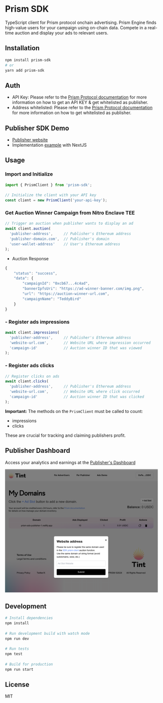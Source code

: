 # Prism SDK

TypeScript client for Prism protocol onchain advertising. Prism Engine finds high-value users for your campaign using on-chain data. Compete in a real-time auction and display your ads to relevant users.

## Installation

```bash
npm install prism-sdk
# or
yarn add prism-sdk
```

## Auth

- API Key: Please refer to the [Prism Protocol documentation](https://github.com/PrismAgents/documentation/wiki/TINT-Home) for more information on how to get an API KEY & get whitelisted as publisher.
- Address whitelisted: Please refer to the [Prism Protocol documentation](https://github.com/PrismAgents/documentation/wiki/TINT-Home) for more information on how to get whitelisted as publisher.

## Publisher SDK Demo

- [Publisher website](https://tint.prismprotocol.xyz/client)
- Implementation [example](https://github.com/PrismAgents/advertising-sdk-publisher-demo/blob/main/src/pages/api/route.ts) with NextJS

## Usage

### Import and Initialize

```typescript
import { PrismClient } from 'prism-sdk';

// Initialize the client with your API key
const client = new PrismClient('your-api-key');
```

### Get Auction Winner Campaign from Nitro Enclave TEE

```typescript
// Trigger an auction when publisher wants to display an ad
await client.auction(
  'publisher-address',     // Publisher's Ethereum address
  'publisher-domain.com',  // Publisher's domain
  'user-wallet-address'    // User's Ethereum address
);
```
- Auction Response
```typescript
{
    "status": "success",
    "data": {
        "campaignId": "0xcb67...4c4ad",
        "bannerIpfsUri": "https://ad-winner-banner.com/img.png",
        "url": "https://auction-winner-url.com",
        "campaignName": "TeddyBird"
    }
}
```


### - Register ads impressions

```typescript
await client.impressions(
  'publisher-address',     // Publisher's Ethereum address
  'website-url.com',       // Website URL where impression occurred
  'campaign-id'            // Auction winner ID that was viewed
);
```

### - Register ads clicks

```typescript
// Register clicks on ads
await client.clicks(
  'publisher-address',     // Publisher's Ethereum address
  'website-url.com',       // Website URL where click occurred
  'campaign-id'            // Auction winner ID that was clicked
);
```



**Important:** The methods on the `PrismClient` must be called to count:
- impressions
- clicks
 
 These are crucial for tracking and claiming publishers profit.

## Publisher Dashboard

Access your analytics and earnings at the [Publisher's Dashboard](https://tint.prismprotocol.xyz/dashboard/publisher)

![Dashboard](./src/img/my-domains.png)

## Development

```bash
# Install dependencies
npm install

# Run development build with watch mode
npm run dev

# Run tests
npm test

# Build for production
npm run start
```

## License

MIT
